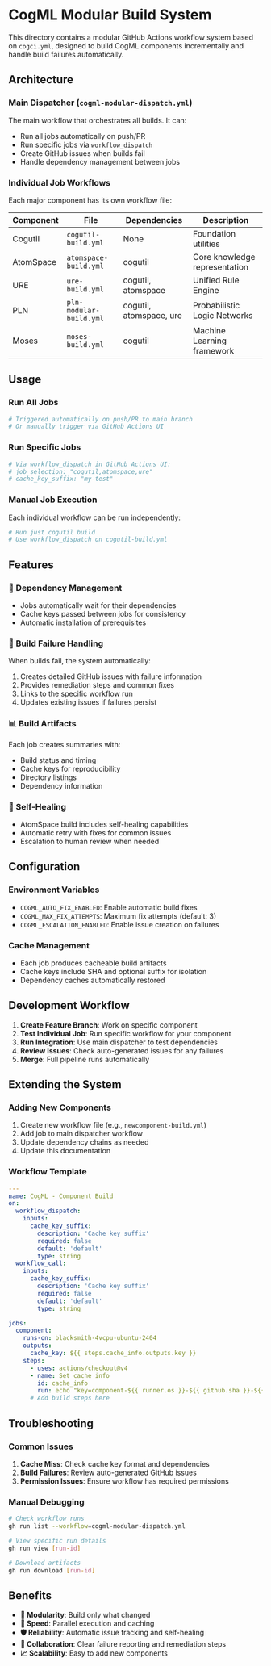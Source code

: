 # CogML Modular Build System

This directory contains a modular GitHub Actions workflow system based on `cogci.yml`, designed to build CogML components incrementally and handle build failures automatically.

## Architecture

### Main Dispatcher (`cogml-modular-dispatch.yml`)
The main workflow that orchestrates all builds. It can:
- Run all jobs automatically on push/PR
- Run specific jobs via `workflow_dispatch` 
- Create GitHub issues when builds fail
- Handle dependency management between jobs

### Individual Job Workflows
Each major component has its own workflow file:

| Component | File | Dependencies | Description |
|-----------|------|--------------|-------------|
| Cogutil | `cogutil-build.yml` | None | Foundation utilities |
| AtomSpace | `atomspace-build.yml` | cogutil | Core knowledge representation |
| URE | `ure-build.yml` | cogutil, atomspace | Unified Rule Engine |
| PLN | `pln-modular-build.yml` | cogutil, atomspace, ure | Probabilistic Logic Networks |
| Moses | `moses-build.yml` | cogutil | Machine Learning framework |

## Usage

### Run All Jobs
```bash
# Triggered automatically on push/PR to main branch
# Or manually trigger via GitHub Actions UI
```

### Run Specific Jobs
```bash
# Via workflow_dispatch in GitHub Actions UI:
# job_selection: "cogutil,atomspace,ure"
# cache_key_suffix: "my-test"
```

### Manual Job Execution
Each individual workflow can be run independently:
```bash
# Run just cogutil build
# Use workflow_dispatch on cogutil-build.yml
```

## Features

### 🔄 Dependency Management
- Jobs automatically wait for their dependencies
- Cache keys passed between jobs for consistency
- Automatic installation of prerequisites

### 🚨 Build Failure Handling
When builds fail, the system automatically:
1. Creates detailed GitHub issues with failure information
2. Provides remediation steps and common fixes
3. Links to the specific workflow run
4. Updates existing issues if failures persist

### 📊 Build Artifacts
Each job creates summaries with:
- Build status and timing
- Cache keys for reproducibility  
- Directory listings
- Dependency information

### 🧠 Self-Healing
- AtomSpace build includes self-healing capabilities
- Automatic retry with fixes for common issues
- Escalation to human review when needed

## Configuration

### Environment Variables
- `COGML_AUTO_FIX_ENABLED`: Enable automatic build fixes
- `COGML_MAX_FIX_ATTEMPTS`: Maximum fix attempts (default: 3)
- `COGML_ESCALATION_ENABLED`: Enable issue creation on failures

### Cache Management
- Each job produces cacheable build artifacts
- Cache keys include SHA and optional suffix for isolation
- Dependency caches automatically restored

## Development Workflow

1. **Create Feature Branch**: Work on specific component
2. **Test Individual Job**: Run specific workflow for your component
3. **Run Integration**: Use main dispatcher to test dependencies
4. **Review Issues**: Check auto-generated issues for any failures
5. **Merge**: Full pipeline runs automatically

## Extending the System

### Adding New Components
1. Create new workflow file (e.g., `newcomponent-build.yml`)
2. Add job to main dispatcher workflow
3. Update dependency chains as needed
4. Update this documentation

### Workflow Template
```yaml
---
name: CogML - Component Build
on:
  workflow_dispatch:
    inputs:
      cache_key_suffix:
        description: 'Cache key suffix'
        required: false
        default: 'default'
        type: string
  workflow_call:
    inputs:
      cache_key_suffix:
        description: 'Cache key suffix'
        required: false
        default: 'default'
        type: string

jobs:
  component:
    runs-on: blacksmith-4vcpu-ubuntu-2404
    outputs:
      cache_key: ${{ steps.cache_info.outputs.key }}
    steps:
      - uses: actions/checkout@v4
      - name: Set cache info
        id: cache_info
        run: echo "key=component-${{ runner.os }}-${{ github.sha }}-${{ inputs.cache_key_suffix }}" >> $GITHUB_OUTPUT
      # Add build steps here
```

## Troubleshooting

### Common Issues
1. **Cache Miss**: Check cache key format and dependencies
2. **Build Failures**: Review auto-generated GitHub issues
3. **Permission Issues**: Ensure workflow has required permissions

### Manual Debugging
```bash
# Check workflow runs
gh run list --workflow=cogml-modular-dispatch.yml

# View specific run details  
gh run view [run-id]

# Download artifacts
gh run download [run-id]
```

## Benefits

- **🔧 Modularity**: Build only what changed
- **🚀 Speed**: Parallel execution and caching
- **🛡️ Reliability**: Automatic issue tracking and self-healing
- **👥 Collaboration**: Clear failure reporting and remediation steps
- **📈 Scalability**: Easy to add new components